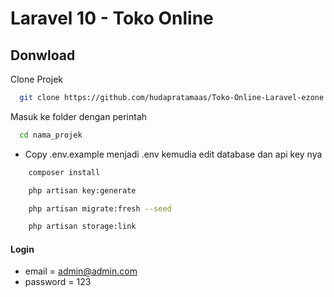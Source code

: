 # Laravel 10 - Toko Online


## Donwload

Clone Projek

```bash
  git clone https://github.com/hudapratamaas/Toko-Online-Laravel-ezone.git nama_projek
```

Masuk ke folder dengan perintah

```bash
  cd nama_projek
```

-   Copy .env.example menjadi .env kemudia edit database dan api key nya

```bash
    composer install
```

```bash
    php artisan key:generate
```

```bash
    php artisan migrate:fresh --seed
```

```bash
    php artisan storage:link
```

#### Login

-   email = admin@admin.com
-   password = 123
